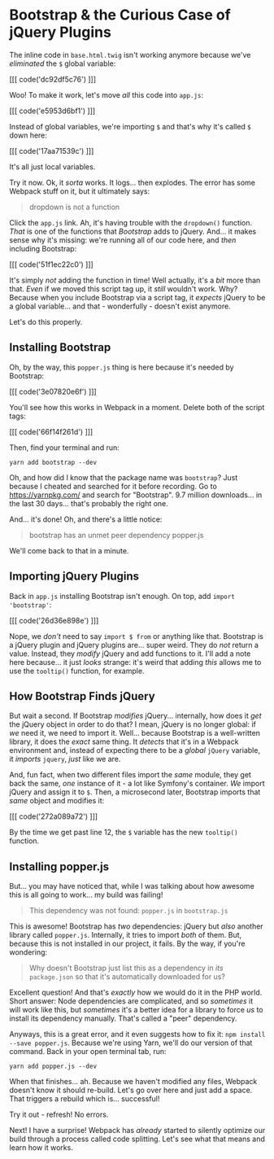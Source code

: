 # Bootstrap & the Curious Case of jQuery Plugins

The inline code in `base.html.twig` isn't working anymore because we've *eliminated*
the `$` global variable:

[[[ code('dc92df5c76') ]]]

Woo! To make it work, let's move *all* this code into `app.js`:

[[[ code('e5953d6bf1') ]]]

Instead of global variables, we're importing `$` and that's why it's called `$`
down here:

[[[ code('17aa71539c') ]]]

It's all just local variables.

Try it now. Ok, it *sorta* works. It logs... then explodes. The error has some
Webpack stuff on it, but it ultimately says:

> dropdown is not a function

Click the `app.js` link. Ah, it's having trouble with the `dropdown()` function.
*That* is one of the functions that *Bootstrap* adds to jQuery. And... it makes
sense why it's missing: we're running all of our code here, and *then* including
Bootstrap:

[[[ code('51f1ec22c0') ]]]

It's simply *not* adding the function in time! Well actually, it's a *bit* more
than that. *Even* if we moved this script tag up, it *still* wouldn't work. Why?
Because when you include Bootstrap via a script tag, it *expects* jQuery to be
a global variable... and that - wonderfully - doesn't exist anymore.

Let's do this properly.

## Installing Bootstrap

Oh, by the way, this `popper.js` thing is here because it's needed by Bootstrap:

[[[ code('3e07820e6f') ]]]

You'll see how this works in Webpack in a moment. Delete both of the script tags:

[[[ code('66f14f261d') ]]]

Then, find your terminal and run:

```terminal
yarn add bootstrap --dev
```

Oh, and how did I know that the package name was `bootstrap`? Just because I cheated
and searched for it before recording. Go to https://yarnpkg.com/ and search for "Bootstrap".
9.7 million downloads... in the last 30 days... that's probably the right one.

And... it's done! Oh, and there's a little notice:

> bootstrap has an unmet peer dependency popper.js

We'll come back to that in a minute.

## Importing jQuery Plugins

Back in `app.js` installing Bootstrap isn't enough. On top, add `import 'bootstrap'`:

[[[ code('26d36e898e') ]]]

Nope, we *don't* need to say `import $ from` or anything like that. Bootstrap
is a jQuery plugin and jQuery plugins are... super weird. They do *not* return
a value. Instead, they *modify* jQuery and add functions to it. I'll add a note
here because... it just *looks* strange: it's weird that adding *this* allows
me to use the `tooltip()` function, for example.

## How Bootstrap Finds jQuery

But wait a second. If Bootstrap *modifies* jQuery... internally, how does it *get*
the jQuery object in order to do that? I mean, jQuery is no longer global: if
*we* need it, we need to import it. Well... because Bootstrap is a well-written
library, it does the *exact* same thing. It *detects* that it's in a Webpack
environment and, instead of expecting there to be a *global* `jQuery` variable,
it *imports* `jquery`, *just* like we are.

And, fun fact, when two different files import the *same* module, they get back
the same, *one* instance of it - a lot like Symfony's container. *We* import jQuery
and assign it to `$`. Then, a microsecond later, Bootstrap imports that *same*
object and modifies it:

[[[ code('272a089a72') ]]]

By the time we get past line 12, the `$` variable has the new `tooltip()` function.

## Installing popper.js

But... you may have noticed that, while I was talking about how awesome this is
all going to work... my build was failing!

> This dependency was not found: `popper.js` in `bootstrap.js`

This is awesome! Bootstrap has *two* dependencies: jQuery but *also* another library
called `popper.js`. Internally, it tries to import *both* of them. But, because
this is not installed in our project, it fails. By the way, if you're wondering:

> Why doesn't Bootstrap just list this as a dependency in *its* `package.json`
> so that it's automatically downloaded for us?

Excellent question! And that's *exactly* how we would do it in the PHP world. Short
answer: Node dependencies are complicated, and so *sometimes* it will work like
this, but *sometimes* it's a better idea for a library to force *us* to install
its dependency manually. That's called a "peer" dependency.

Anyways, this is a great error, and it even suggests how to fix it:
`npm install --save popper.js`. Because we're using Yarn, we'll do our version
of that command. Back in your open terminal tab, run:

```terminal
yarn add popper.js --dev
```

When that finishes... ah. Because we haven't modified any files, Webpack doesn't
know it should re-build. Let's go over here and just add a space. That triggers
a rebuild which is... successful!

Try it out - refresh! No errors.

Next! I have a surprise! Webpack has *already* started to silently optimize our
build through a process called code splitting. Let's see what that means and learn
how it works.
